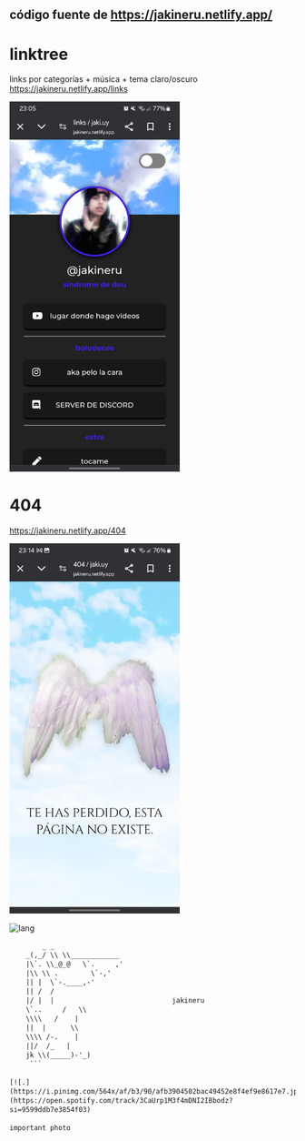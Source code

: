 ## código fuente de https://jakineru.netlify.app/

# linktree 
links por categorías + música + tema claro/oscuro
https://jakineru.netlify.app/links 

<img src="src/img/linktree.jpg" alt="links" width="300">

# 404
https://jakineru.netlify.app/404 

<img src="src/img/404.jpg" alt="404" width="300">


![lang](https://github-readme-stats.vercel.app/api/top-langs/?username=jakineru&layout=compact&theme=radical)

```
        _ _
    _(,_/ \\ \\____________
    |\`. \\_@_@   \`.     ,'
    |\\ \\ .        \`-,'
    || |  \`-.____,-'
    || /  /
    |/ |  |                             jakineru
    \`..     /   \\
    \\\\   /    |
    ||  |      \\
    \\\\ /-.    |
    ||/  /_   |
    jk \\(_____)-'_)
     ```

[![.](https://i.pinimg.com/564x/af/b3/90/afb3904502bac49452e8f4ef9e8617e7.jpg)](https://open.spotify.com/track/3CaUrp1M3f4mDNI2IBbodz?si=9599ddb7e3854f03)

important photo
